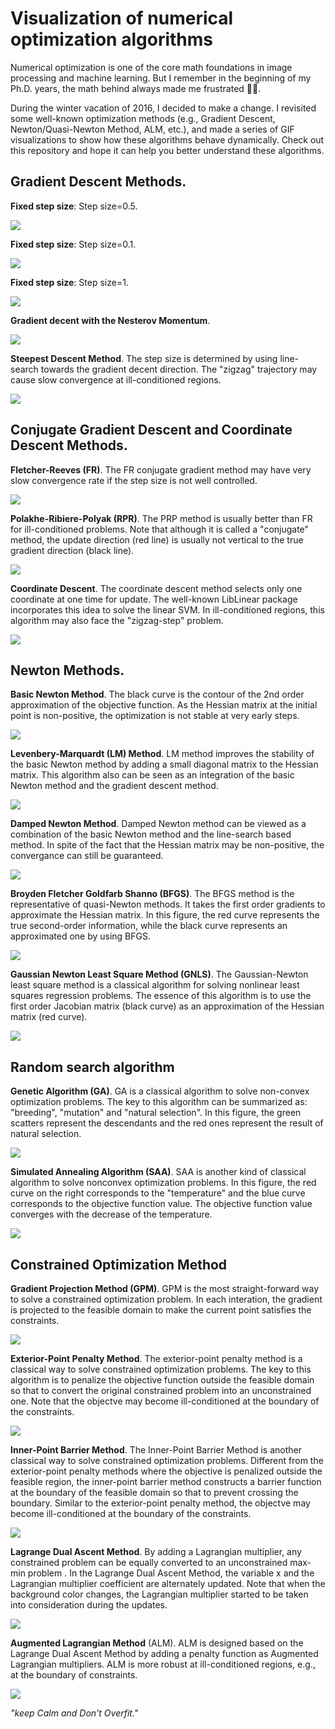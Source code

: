 # Visualization of numerical optimization algorithms

Numerical optimization is one of the core math foundations in image processing and machine learning. But I remember in the beginning of my Ph.D. years, the math behind always made me frustrated 🙁🙁.

During the winter vacation of 2016, I decided to make a change. I revisited some well-known optimization methods (e.g., Gradient Descent, Newton/Quasi-Newton Method, ALM, etc.), and made a series of GIF visualizations to show how these algorithms behave dynamically. Check out this repository and hope it can help you better understand these algorithms.

## Gradient Descent Methods.

**Fixed step size**: Step size=0.5.

![](imgs/image001.gif)



**Fixed step size**: Step size=0.1. 

![](imgs/image002.gif)



**Fixed step size**: Step size=1. 

![](imgs/image003.gif)



**Gradient decent with the Nesterov Momentum**. 

![](imgs/image004.gif)



**Steepest Descent Method**. The step size is determined by using line-search towards the gradient decent direction. The "zigzag" trajectory may cause slow convergence at ill-conditioned regions.

![](imgs/image005.gif)



## Conjugate Gradient Descent and Coordinate Descent Methods.

**Fletcher-Reeves (FR)**. The FR conjugate gradient method may have very slow convergence rate if the step size is not well controlled. 

![](imgs/image006.gif)



**Polakhe-Ribiere-Polyak (RPR)**. The PRP method is usually better than FR for ill-conditioned problems. Note that although it is called a "conjugate" method, the update direction (red line) is usually not vertical to the true gradient direction (black line).

![](imgs/image007.gif)



**Coordinate Descent**. The coordinate descent method selects only one coordinate at one time for update. The well-known LibLinear package incorporates this idea to solve the linear SVM. In ill-conditioned regions, this algorithm may also face the "zigzag-step" problem.

![](imgs/image008.gif)



## Newton Methods.

**Basic Newton Method**. The black curve is the contour of the 2nd order approximation of the objective function. As the Hessian matrix at the initial point is non-positive, the optimization is not stable at very early steps.

![](imgs/image009.gif)



**Levenbery-Marquardt (LM) Method**. LM method improves the stability of the basic Newton method by adding a small diagonal matrix to the Hessian matrix. This algorithm also can be seen as an integration of the basic Newton method and the gradient descent method.

![](imgs/image010.gif)



**Damped Newton Method**. Damped Newton method can be viewed as a  combination of the basic Newton method and the line-search based method. In spite of the fact that the Hessian matrix may be non-positive, the convergance can still be guaranteed.

![](imgs/image011.gif)



**Broyden Fletcher Goldfarb Shanno (BFGS)**. The BFGS method is the representative of quasi-Newton methods. It takes the first order gradients  to approximate the Hessian matrix. In this figure, the red curve represents the true second-order information, while the black curve represents an approximated one by using BFGS.

![](imgs/image012.gif)



**Gaussian Newton Least Square Method (GNLS)**. The Gaussian-Newton least square method is a classical algorithm for solving nonlinear least squares regression problems. The essence of this algorithm is to use the first order Jacobian matrix (black curve) as an approximation of the Hessian matrix (red curve).

![](imgs/image013.gif)



## Random search algorithm

**Genetic Algorithm (GA)**. GA is a classical algorithm to solve non-convex optimization problems. The key to this algorithm can be summarized as: "breeding", "mutation" and "natural selection". In this figure, the green scatters represent the descendants and the red ones represent the result of natural selection.

![](imgs/image014.gif)



**Simulated Annealing Algorithm (SAA)**. SAA is another kind of classical algorithm to solve nonconvex optimization problems. In this figure, the red curve on the right corresponds to  the "temperature" and the blue curve corresponds to  the objective function value. The objective function value converges with the decrease of the temperature.

![](imgs/image015.gif)



## Constrained Optimization Method



**Gradient Projection Method (GPM)**. GPM is the most straight-forward way to solve a constrained optimization problem. In each interation, the gradient is projected to the feasible domain to make the current point satisfies the constraints.

![](imgs/image016.gif)



**Exterior-Point Penalty Method**. The exterior-point penalty method is a classical way to solve constrained optimization problems. The key to this algorithm is to penalize the objective function outside the feasible domain so that to convert the original constrained problem into an unconstrained one. Note that the objectve may become ill-conditioned at the boundary of the constraints.

![](imgs/image017.gif)



**Inner-Point Barrier Method**. The Inner-Point Barrier Method is another classical way to solve constrained optimization problems. Different from the exterior-point penalty methods where the objective is penalized outside the feasible region, the inner-point barrier method constructs a barrier function at the boundary of the feasible domain so that to prevent crossing the boundary. Similar to the exterior-point penalty method, the objectve may become ill-conditioned at the boundary of the constraints.

![](imgs/image018.gif)



**Lagrange Dual Ascent Method**. By adding a Lagrangian multiplier, any constrained problem can be equally converted to an unconstrained max-min problem . In the Lagrange Dual Ascent Method, the variable x and the Lagrangian multiplier coefficient are alternately updated. Note that when the background color changes, the Lagrangian multiplier started to be taken into consideration during the updates.

![](imgs/image019.gif)



**Augmented Lagrangian Method** (ALM). ALM is designed based on the Lagrange Dual Ascent Method by adding a penalty function as Augmented Lagrangian multipliers. ALM is more robust at ill-conditioned regions, e.g., at the boundary of constraints.

![](imgs/image020.gif)



_"keep Calm and Don't Overfit."_
